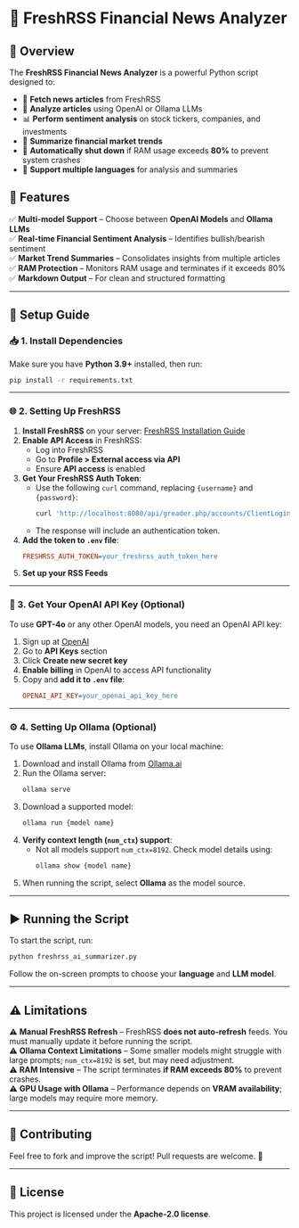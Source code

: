# 📢 FreshRSS Financial News Analyzer

## 📌 Overview
The **FreshRSS Financial News Analyzer** is a powerful Python script designed to:
- 📑 **Fetch news articles** from FreshRSS
- 📰 **Analyze articles** using OpenAI or Ollama LLMs
- 📊 **Perform sentiment analysis** on stock tickers, companies, and investments
- 🏦 **Summarize financial market trends**
- 🔄 **Automatically shut down** if RAM usage exceeds **80%** to prevent system crashes
- 🎯 **Support multiple languages** for analysis and summaries

## 🚀 Features
✅ **Multi-model Support** – Choose between **OpenAI Models** and **Ollama LLMs**  
✅ **Real-time Financial Sentiment Analysis** – Identifies bullish/bearish sentiment  
✅ **Market Trend Summaries** – Consolidates insights from multiple articles  
✅ **RAM Protection** – Monitors RAM usage and terminates if it exceeds 80%  
✅ **Markdown Output** – For clean and structured formatting  

---

## 🔧 Setup Guide

### 📥 1. Install Dependencies
Make sure you have **Python 3.9+** installed, then run:
```sh
pip install -r requirements.txt
```

---

### 🌐 2. Setting Up FreshRSS
1. **Install FreshRSS** on your server: [FreshRSS Installation Guide](https://freshrss.github.io/FreshRSS/en/admins/03_Installation.html)
2. **Enable API Access** in FreshRSS:
   - Log into FreshRSS
   - Go to **Profile > External access via API**
   - Ensure **API access** is enabled
3. **Get Your FreshRSS Auth Token**:
   - Use the following `curl` command, replacing `{username}` and `{password}`:
     ```sh
     curl 'http://localhost:8080/api/greader.php/accounts/ClientLogin?Email={username}&Passwd={password}'
     ```
   - The response will include an authentication token.
4. **Add the token to `.env` file**:
   ```ini
   FRESHRSS_AUTH_TOKEN=your_freshrss_auth_token_here
   ```
5. **Set up your RSS Feeds**

---

### 🔑 3. Get Your OpenAI API Key (Optional)
To use **GPT-4o** or any other OpenAI models, you need an OpenAI API key:
1. Sign up at [OpenAI](https://platform.openai.com/signup/)
2. Go to **API Keys** section
3. Click **Create new secret key**
4. **Enable billing** in OpenAI to access API functionality
5. Copy and **add it to `.env` file**:
   ```ini
   OPENAI_API_KEY=your_openai_api_key_here
   ```

---

### ⚙️ 4. Setting Up Ollama (Optional)
To use **Ollama LLMs**, install Ollama on your local machine:
1. Download and install Ollama from [Ollama.ai](https://ollama.ai/)
2. Run the Ollama server:
   ```sh
   ollama serve
   ```
3. Download a supported model:
   ```sh
   ollama run {model name}
   ```
4. **Verify context length (`num_ctx`) support**:
   - Not all models support `num_ctx=8192`. Check model details using:
     ```sh
     ollama show {model name}
     ```
5. When running the script, select **Ollama** as the model source.

---

## ▶️ Running the Script
To start the script, run:
```sh
python freshrss_ai_summarizer.py
```
Follow the on-screen prompts to choose your **language** and **LLM model**.

---

## ⚠️ Limitations
⚠️ **Manual FreshRSS Refresh** – FreshRSS **does not auto-refresh** feeds. You must manually update it before running the script.  
⚠️ **Ollama Context Limitations** – Some smaller models might struggle with large prompts; `num_ctx=8192` is set, but may need adjustment.  
⚠️ **RAM Intensive** – The script terminates **if RAM exceeds 80%** to prevent crashes.  
⚠️ **GPU Usage with Ollama** – Performance depends on **VRAM availability**; large models may require more memory.  

---

## 🤝 Contributing
Feel free to fork and improve the script! Pull requests are welcome. 🚀

---

## 📜 License
This project is licensed under the **Apache-2.0 license**.

